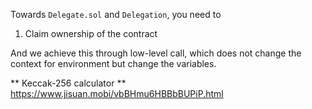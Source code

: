 Towards `Delegate.sol` and `Delegation`, you need to 

1. Claim ownership of the contract

And we achieve this through low-level call, which does not change the context for environment but change the variables.

** Keccak-256 calculator **
https://www.jisuan.mobi/vbBHmu6HBBbBUPiP.html